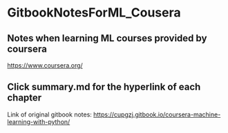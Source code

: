 # GitbookNotesForML_Cousera
## Notes when learning ML courses provided by coursera
https://www.coursera.org/

## Click summary.md for the hyperlink of each chapter  

Link of original gitbook notes:
https://cupgzj.gitbook.io/coursera-machine-learning-with-python/
